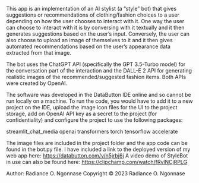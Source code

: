 This app is an implementation of an AI stylist (a “style” bot) that gives suggestions or recommendations of clothing/fashion choices 
to a user depending on how the user chooses to interact with it. 
One way the user can choose to interact with it is by conversing with it textually and it then generates suggestions based on the user’s input. 
Conversely, the user can also choose to upload an image of themselves to it and it then gives automated recommendations based on the user’s appearance data extracted from that image.

The bot uses the ChatGPT API (specifically the GPT 3.5-Turbo model) for the conversation part of the interaction and the DALL-E 2 API for generating realistic images of the recommended/suggested fashion items. Both APIs were created by OpenAI.

The software was developed in the DataButton IDE online and so cannot be run locally on a machine. To run the code, you would have to add it to a new project on the IDE, upload the image icon files for the UI to the project storage, add on OpenAI API key as a secret to the project (for confidentiality) and configure the project to use the following packages: 

streamlit_chat_media
openai
transformers
torch
tensorflow
accelerate

The image files are included in the project folder and the app code can be found in the bot.py file.
I have included a link to the deployed version of my web app here: https://databutton.com/v/n5jrbj6j
A video demo of StyleBot in use can also be found here: https://clipchamp.com/watch/fRvlNCjRPLG

Author: Radiance O. Ngonnase
Copyright © 2023 Radiance O. Ngonnase
